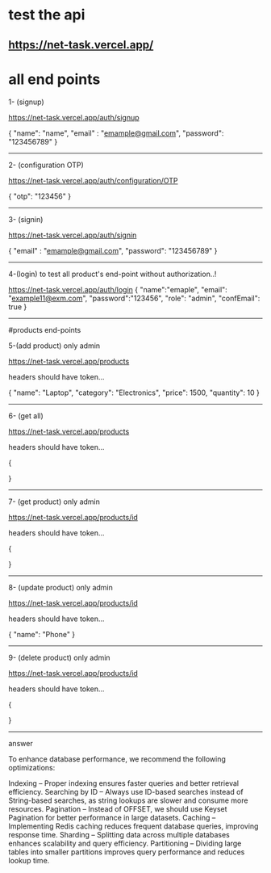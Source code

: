 # test the api
https://net-task.vercel.app/
---------------------------------------


# all end points 


1- (signup)

 https://net-task.vercel.app/auth/signup

{
    "name": "name",
    "email" : "emample@gmail.com",
    "password": "123456789"
}

---------------------------------------
2- (configuration OTP)

 https://net-task.vercel.app/auth/configuration/OTP

{
    "otp": "123456"
}

---------------------------------------
3- (signin)

 https://net-task.vercel.app/auth/signin

{
    "email" : "emample@gmail.com",
    "password": "123456789"
}

---------------------------------------
4-(login)
 to test all product's end-point without authorization..!

 https://net-task.vercel.app/auth/login
{
    "name":"emaple",
    "email": "example11@exm.com",
    "password":"123456",
    "role": "admin",
    "confEmail": true
}

---------------------------------------

#products end-points


5-(add product) only admin

 https://net-task.vercel.app/products

headers should have token...

{
  "name": "Laptop",
  "category": "Electronics",
  "price": 1500,
  "quantity": 10
}

---------------------------------------
6- (get all)

 https://net-task.vercel.app/products
 
 headers should have token...
 
{

}

---------------------------------------
7- (get product) only admin

 https://net-task.vercel.app/products/id
 
 headers should have token...
 
{

}

---------------------------------------
8- (update product) only admin

 https://net-task.vercel.app/products/id
 
 headers should have token...
 
{
    "name": "Phone"
}

---------------------------------------
9- (delete product) only admin

 https://net-task.vercel.app/products/id
 
 headers should have token...
 
{

}

---------------------------------------


answer

To enhance database performance, we recommend the following optimizations:

Indexing – Proper indexing ensures faster queries and better retrieval efficiency.
Searching by ID – Always use ID-based searches instead of String-based searches, as string lookups are slower and consume more resources.
Pagination – Instead of OFFSET, we should use Keyset Pagination for better performance in large datasets.
Caching – Implementing Redis caching reduces frequent database queries, improving response time.
Sharding – Splitting data across multiple databases enhances scalability and query efficiency.
Partitioning – Dividing large tables into smaller partitions improves query performance and reduces lookup time.
